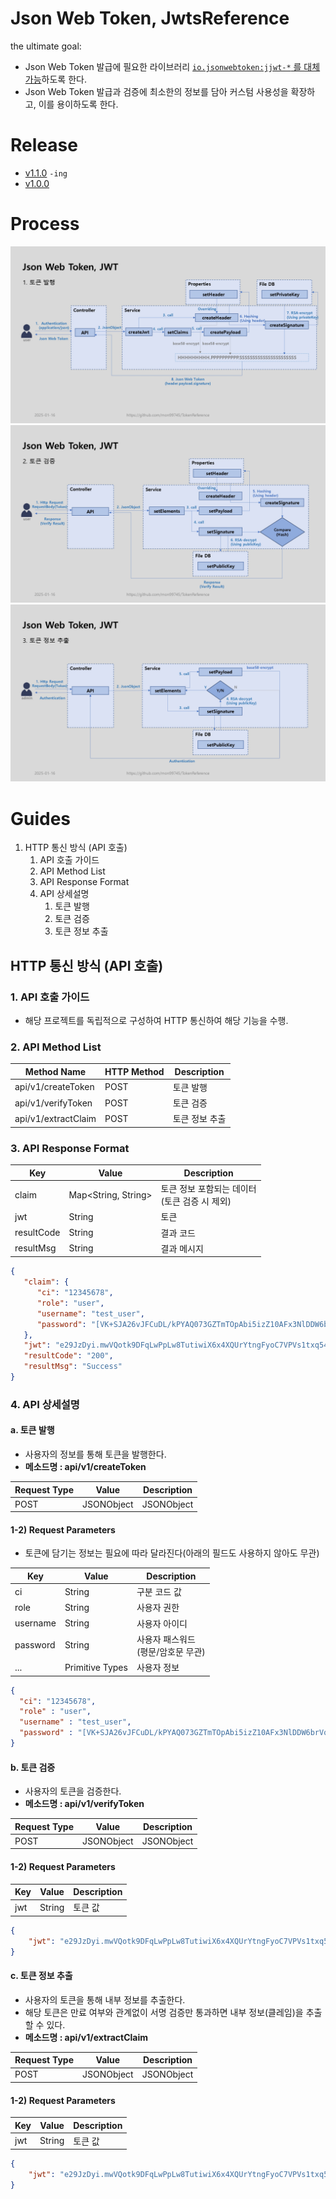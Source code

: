 # Json Web Token, JwtsReference

the ultimate goal:
* Json Web Token 발급에 필요한 라이브러리 <u>`io.jsonwebtoken:jjwt-*` 를 대체 가능</u>하도록 한다.
* Json Web Token 발급과 검증에 최소한의 정보를 담아 커스텀 사용성을 확장하고, 이를 용이하도록 한다.

# Release
- [v1.1.0](./RELEASENOTE.md#v100-2024-04-24-) `-ing`
- [v1.0.0](./RELEASENOTE.md#v100-2024-01-30-)

# Process
  ![](doc/process-0001.jpg)
  ![](doc/process-0002.jpg)
  ![](doc/process-0003.jpg)

# Guides
1. HTTP 통신 방식 (API 호출)
   1. API 호출 가이드
   2. API Method List
   3. API Response Format
   4. API 상세설명
      1. 토큰 발행
      2. 토큰 검증
      3. 토큰 정보 추출

[//]: # (1. JAR 라이브러리 호출 방식 )

[//]: # (   1. JAR 라이브러리 호출 가이드)

[//]: # (   2. Service Method List )

[//]: # (   3. Service Response Format )

[//]: # (   4. Service 상세설명)

[//]: # (      1. 토큰 발행)

[//]: # (      2. 토큰 검증)

[//]: # (      3. 토큰 정보 추출)


## HTTP 통신 방식 (API 호출)
### 1. API 호출 가이드
- 해당 프로젝트를 독립적으로 구성하여 HTTP 통신하여 해당 기능을 수행.

### 2. API Method List 

| Method Name | HTTP Method | Description |
|-------------|-------------|----------|
| api/v1/createToken        | POST        | 토큰 발행    |
| api/v1/verifyToken        | POST        | 토큰 검증    |
| api/v1/extractClaim        | POST        | 토큰 정보 추출 |


### 3. API Response Format
| Key        | Value | Description                      |
|------------|-------|----------------------------------|
| claim      | Map<String, String>  | 토큰 정보 포함되는 데이터<br/> (토큰 검증 시 제외) |
| jwt        | String  | 토큰                               |
| resultCode | String  | 결과 코드                            |
| resultMsg  | String  | 결과 메시지                           |
```json
{
   "claim": {
      "ci": "12345678",
      "role": "user",
      "username": "test_user",
      "password": "[VK+SJA26vJFCuDL/kPYAQ073GZTmTOpAbi5izZ10AFx3NlDDW6brVoBOeFlfA5hxHeOQw+Pz+M/XN.."
   },
   "jwt": "e29JzDyi.mwVQotk9DFqLwPpLw8TutiwiX6x4XQUrYtngFyoC7VPVs1txq54NGuzWbHt12rGbA6nnetYSnAinJRpVRzjyXj3GogWjwb2FMeYPshrZFhpaVvJFy2g39FcNusGHoHH5uBcmdEvme6g2crSuNKXbtsaREbakFtGu4oCk7CuVvz1XoAoc43Lc1hAbdU2VReEF7wxsKYQQLk.Ou+L/qyvpu8ssLpZ+qtDOYRQvHEcT/Qvq86KPapmXugS3SvZPnTnZdjzAB+Kcfd+bZX+OjXMBprUQHId25oD5OVK9XVq+3p839qpiJrbdYx6jWG7R5FhlQzQsH2CZezizUEkUlpc5Q38CNN3eJEZAOkO0TXhyMSyUkKyrMVDdVcLdJEzEXTVhwIICfG/+JCziI7/ijqBfSlGE4yB+14tfV2Ks2LdjfXf65zphz1Wm43oP2jzPFvreKta1twUKvhzKLAiYsxMD+kuL14zOJvYQJlnGozZG4rJT8qZUEVMglbCuoeqmXzmAUSGOcg6uaIN2/uPFT4oOgkmAkC5bvKw2g==",
   "resultCode": "200",
   "resultMsg": "Success"
}
```
### 4. API 상세설명
#### a. 토큰 발행
- 사용자의 정보를 통해 토큰을 발행한다.
- **메소드명 : api/v1/createToken**

| Request Type | Value  | Description |
|--------------|--------|-------------|
| POST         | JSONObject | JSONObject      |

#### 1-2) Request Parameters
* 토큰에 담기는 정보는 필요에 따라 달라진다(아래의 필드도 사용하지 않아도 무관)

| Key      | Value     | Description              |
|----------|-----------|--------------------------|
| ci       | String    | 구분 코드 값                  |
| role     | String    | 사용자 권한                   |
| username | String    | 사용자 아이디                  |
| password | String    | 사용자 패스워드<br/>(평문/암호문 무관) |
| ...      | Primitive Types | 사용자 정보                   |


```json
{
  "ci": "12345678",
  "role" : "user",
  "username" : "test_user",
  "password" : "[VK+SJA26vJFCuDL/kPYAQ073GZTmTOpAbi5izZ10AFx3NlDDW6brVoBOeFlfA5hxHeOQw+Pz+M/XN.."
}
```

#### b. 토큰 검증
- 사용자의 토큰을 검증한다.
- **메소드명 : api/v1/verifyToken**

| Request Type | Value  | Description |
|--------------|--------|-------------|
| POST         | JSONObject | JSONObject      |

#### 1-2) Request Parameters

| Key | Value     | Description |
|-----|-----------|-------------|
| jwt | String    | 토큰 값        |


```json
{
    "jwt": "e29JzDyi.mwVQotk9DFqLwPpLw8TutiwiX6x4XQUrYtngFyoC7VPVs1txq54NGuzWbHt12rGbA6nnetYSnAinJRpVRzjyXj3GogWjwb2FMeYPshrZFhpaVvJFy2g39FcNusGHoHH5uBcmdEvme6g2crSuNKXbtsaREbakFtGu4oCk7CuVvz1XoAoc43Lc1hAbdU2VReEF7wxsKYQQLk.Ou+L/qyvpu8ssLpZ+qtDOYRQvHEcT/Qvq86KPapmXugS3SvZPnTnZdjzAB+Kcfd+bZX+OjXMBprUQHId25oD5OVK9XVq+3p839qpiJrbdYx6jWG7R5FhlQzQsH2CZezizUEkUlpc5Q38CNN3eJEZAOkO0TXhyMSyUkKyrMVDdVcLdJEzEXTVhwIICfG/+JCziI7/ijqBfSlGE4yB+14tfV2Ks2LdjfXf65zphz1Wm43oP2jzPFvreKta1twUKvhzKLAiYsxMD+kuL14zOJvYQJlnGozZG4rJT8qZUEVMglbCuoeqmXzmAUSGOcg6uaIN2/uPFT4oOgkmAkC5bvKw2g=="
}
```

#### c. 토큰 정보 추출
- 사용자의 토큰을 통해 내부 정보를 추출한다.
- 해당 토큰은 만료 여부와 관계없이 서명 검증만 통과하면 내부 정보(클레임)을 추출할 수 있다.
- **메소드명 : api/v1/extractClaim**

| Request Type | Value  | Description |
|--------------|--------|-------------|
| POST         | JSONObject | JSONObject      |

#### 1-2) Request Parameters

| Key | Value     | Description |
|-----|-----------|-------------|
| jwt | String    | 토큰 값        |


```json
{
    "jwt": "e29JzDyi.mwVQotk9DFqLwPpLw8TutiwiX6x4XQUrYtngFyoC7VPVs1txq54NGuzWbHt12rGbA6nnetYSnAinJRpVRzjyXj3GogWjwb2FMeYPshrZFhpaVvJFy2g39FcNusGHoHH5uBcmdEvme6g2crSuNKXbtsaREbakFtGu4oCk7CuVvz1XoAoc43Lc1hAbdU2VReEF7wxsKYQQLk.Ou+L/qyvpu8ssLpZ+qtDOYRQvHEcT/Qvq86KPapmXugS3SvZPnTnZdjzAB+Kcfd+bZX+OjXMBprUQHId25oD5OVK9XVq+3p839qpiJrbdYx6jWG7R5FhlQzQsH2CZezizUEkUlpc5Q38CNN3eJEZAOkO0TXhyMSyUkKyrMVDdVcLdJEzEXTVhwIICfG/+JCziI7/ijqBfSlGE4yB+14tfV2Ks2LdjfXf65zphz1Wm43oP2jzPFvreKta1twUKvhzKLAiYsxMD+kuL14zOJvYQJlnGozZG4rJT8qZUEVMglbCuoeqmXzmAUSGOcg6uaIN2/uPFT4oOgkmAkC5bvKw2g=="
}
```